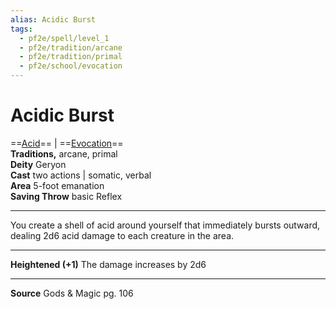 ```yaml
---
alias: Acidic Burst
tags:
  - pf2e/spell/level_1
  - pf2e/tradition/arcane
  - pf2e/tradition/primal
  - pf2e/school/evocation
---
```


# Acidic Burst

==[Acid](../../../Traits/Acid.md)== | ==[Evocation](../../../Traits/Evocation.md)==  
**Traditions,** arcane, primal  
**Deity** Geryon  
**Cast** two actions | somatic, verbal  
**Area** 5-foot emanation  
**Saving Throw** basic Reflex

---

You create a shell of acid around yourself that immediately bursts outward, dealing 2d6 acid damage to each creature in the area.

---

**Heightened (+1)** The damage increases by 2d6

---

**Source** Gods & Magic pg. 106
